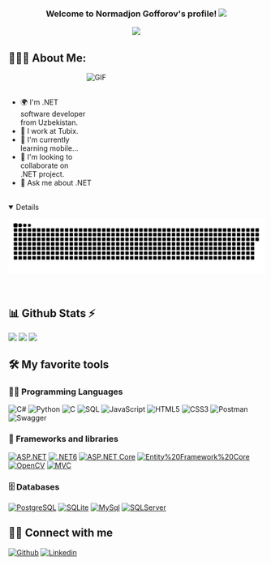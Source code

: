 <h3 align="center">
    Welcome to Normadjon Gofforov's profile!
    <img src="https://media.giphy.com/media/hvRJCLFzcasrR4ia7z/giphy.gif" width="28">
</h3>

<p align="center">
    <a>
        <img src="https://readme-typing-svg.herokuapp.com/?lines=DotNet%20Developer">
    </a>
</p>

## 👨🏻‍💻 About Me:

<img align="right" alt="GIF" src="https://raw.githubusercontent.com/abhisheknaiidu/abhisheknaiidu/master/code.gif" width="350" height="200" />

<br/>
<br/>

- 🌍 I'm .NET software developer from Uzbekistan.
- 🔭 I work at Tubix.
- 🌱 I'm currently learning mobile...
- 👯 I'm looking to collaborate on .NET project.
- 💬 Ask me about .NET

<br/>

<details open="">
  <p align="center">
   <a href="https://github.com/NormadjonGofforov/NormadjonGofforov">
       <img alt="Snake animation" src="https://github.com/mikyll/mikyll/blob/output/github-contribution-grid-snake.svg"/></a>
  </p>
    
 <br/>
    
## 📊 Github Stats ⚡

![](https://github-readme-stats.vercel.app/api?username=NormadjonGofforov&show_icons=true&theme=tokyonight&border=61dafb&hide_border=true) ![](https://github-readme-streak-stats.herokuapp.com/?user=NormadjonGofforov&theme=tokyonight&hide_border=true)
![](https://github-readme-stats.vercel.app/api/top-langs/?username=NormadjonGofforov&theme=tokyonight&hide_border=true&include_all_commits=false&count_private=true&layout=compact)


## 🛠️ My favorite tools

### 👨‍💻 Programming Languages

![C#](https://img.shields.io/badge/csharp-%2300599C.svg?style=flat&logo=csharp&logoColor=white) ![Python](https://img.shields.io/badge/python-3670A0?style=flat&logo=python&logoColor=ffdd54) ![C](https://img.shields.io/badge/C-%2300599C.svg?style=flat&logo=C&logoColor=white) ![SQL](https://img.shields.io/badge/SQL-%2307405e.svg?style=flat&logo=amazon-dynamodb&logoColor=white) ![JavaScript](https://img.shields.io/badge/javascript-%23323330.svg?style=flat&logo=javascript&logoColor=%23F7DF1E) ![HTML5](https://img.shields.io/badge/html5-%23E34F26.svg?style=flat&logo=html5&logoColor=white) ![CSS3](https://img.shields.io/badge/css3-%231572B6.svg?style=flat&logo=css3&logoColor=white) ![Postman](https://img.shields.io/badge/Postman-FF6C37?style=flat&logo=postman&logoColor=white) ![Swagger](https://img.shields.io/badge/-Swagger-%23Clojure?style=flat&logo=swagger&logoColor=white)


### 🧰 Frameworks and libraries

<p>
    <a href="#">
        <img alt="ASP.NET"
             src="https://img.shields.io/badge/ASP.NET-%23013243.svg?style=flat&logo=ASP.NET&logoColor=white"></a>
    <a href="#">
        <img alt=".NET6"
             src="https://img.shields.io/badge/.NET6-%23150458.svg?style=flat&logo=.NET6&logoColor=white"></a>
    <a href="#">
        <img alt="ASP.NET Core"
             src="https://img.shields.io/badge/ASP.NET CORE-%23EE4C2C.svg?style=flat&logo=ASP.NET Core&logoColor=white"/></a>
    <a href="#">
        <img alt="Entity%20Framework%20Core"
             src="https://img.shields.io/badge/Entity%20Framework-092E20?style=flat&logo=Entity%20Framework&logoColor=green"></a>
    <a href="#">
        <img alt="OpenCV"
             src="https://img.shields.io/badge/OpenCV-27338e?style=flat&logo=OpenCV&logoColor=white"/></a>
    <a href="#">
        <img alt="MVC"
             src="https://img.shields.io/badge/MVC-43B02A?style=flat&logo=MVC&logoColor=white"/></a>
</p>

### 🗄️ Databases

<p>
    <a href="#">
        <img alt="PostgreSQL"
             src="https://img.shields.io/badge/PostgreSQL-316192?style=flat&logo=postgresql&logoColor=white"/></a>
    <a href="#">
        <img alt="SQLite"
             src="https://img.shields.io/badge/SQLite-07405E?style=flat&logo=sql&logoColor=white"/></a>
    <a href="#">
        <img alt="MySql"
             src="https://img.shields.io/badge/mysql-DDD7D9?style=flat&logo=mysql&logoColor=black"/></a>
    <a href="#">
        <img alt="SQLServer"
             src="https://img.shields.io/badge/SQL%20Server-a9a9a9?style=flat&logo=amazon-dynamodb&logoColor=white"/></a>
</p>

## 🙋‍♂️ Connect with me

<p>
    <a href="https://github.com/NormadjonGofforov">
        <img alt="Github"
             src="https://img.shields.io/badge/GitHub-100000?style=flat&logo=github&logoColor=white"></a>
    <a href="https://www.linkedin.com/in/normadjon-gofforov-6131ba236/">
        <img alt="Linkedin"
             src="https://img.shields.io/badge/LinkedIn-0077B5?style=flat&logo=linkedin&logoColor=white"></a>
</p>
